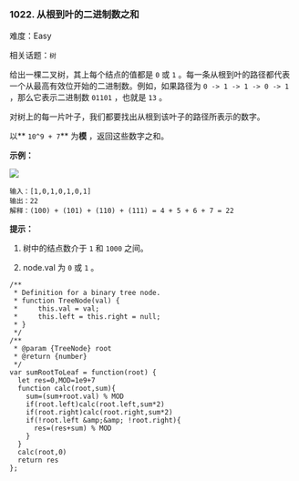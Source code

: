 ### 1022. 从根到叶的二进制数之和

难度：Easy

相关话题：`树`

给出一棵二叉树，其上每个结点的值都是 `0` 或 `1` 。每一条从根到叶的路径都代表一个从最高有效位开始的二进制数。例如，如果路径为 `0 -> 1 -> 1 -> 0 -> 1` ，那么它表示二进制数 `01101` ，也就是 `13` 。



对树上的每一片叶子，我们都要找出从根到该叶子的路径所表示的数字。



以** `10^9 + 7`** 为**模** ，返回这些数字之和。







**示例：** 



![](https://assets.leetcode-cn.com/aliyun-lc-upload/uploads/2019/04/05/sum-of-root-to-leaf-binary-numbers.png)




```
输入：[1,0,1,0,1,0,1]
输出：22
解释：(100) + (101) + (110) + (111) = 4 + 5 + 6 + 7 = 22
```






**提示：** 




1. 树中的结点数介于  `1`  和  `1000`  之间。

2. node.val 为 `0`  或 `1` 。




```
/**
 * Definition for a binary tree node.
 * function TreeNode(val) {
 *     this.val = val;
 *     this.left = this.right = null;
 * }
 */
/**
 * @param {TreeNode} root
 * @return {number}
 */
var sumRootToLeaf = function(root) {
  let res=0,MOD=1e9+7
  function calc(root,sum){
    sum=(sum+root.val) % MOD
    if(root.left)calc(root.left,sum*2)
    if(root.right)calc(root.right,sum*2)
    if(!root.left &amp;&amp; !root.right){
      res=(res+sum) % MOD
    }
  }
  calc(root,0)
  return res
};
```

